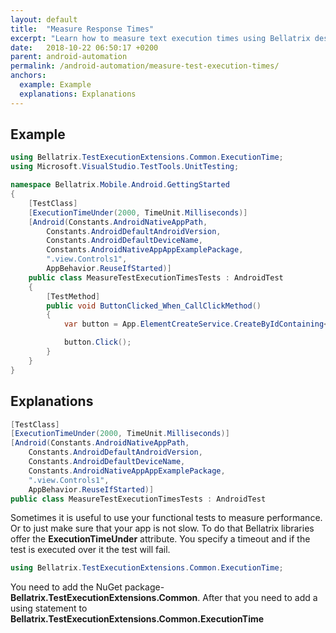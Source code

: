 ```yaml
---
layout: default
title:  "Measure Response Times"
excerpt: "Learn how to measure text execution times using Bellatrix desktop module."
date:   2018-10-22 06:50:17 +0200
parent: android-automation
permalink: /android-automation/measure-test-execution-times/
anchors:
  example: Example
  explanations: Explanations
---
```

Example
--------
```csharp
using Bellatrix.TestExecutionExtensions.Common.ExecutionTime;
using Microsoft.VisualStudio.TestTools.UnitTesting;

namespace Bellatrix.Mobile.Android.GettingStarted
{
    [TestClass]
    [ExecutionTimeUnder(2000, TimeUnit.Milliseconds)]
    [Android(Constants.AndroidNativeAppPath,
        Constants.AndroidDefaultAndroidVersion,
        Constants.AndroidDefaultDeviceName,
        Constants.AndroidNativeAppAppExamplePackage,
        ".view.Controls1",
        AppBehavior.ReuseIfStarted)]
    public class MeasureTestExecutionTimesTests : AndroidTest
    {
        [TestMethod]
        public void ButtonClicked_When_CallClickMethod()
        {
            var button = App.ElementCreateService.CreateByIdContaining<Button>("button");

            button.Click();
        }
    }
}
```

Explanations
------------
```csharp
[TestClass]
[ExecutionTimeUnder(2000, TimeUnit.Milliseconds)]
[Android(Constants.AndroidNativeAppPath,
    Constants.AndroidDefaultAndroidVersion,
    Constants.AndroidDefaultDeviceName,
    Constants.AndroidNativeAppAppExamplePackage,
    ".view.Controls1",
    AppBehavior.ReuseIfStarted)]
public class MeasureTestExecutionTimesTests : AndroidTest
```
Sometimes it is useful to use your functional tests to measure performance. Or to just make sure that your app is not slow. To do that Bellatrix libraries offer the **ExecutionTimeUnder** attribute. You specify a timeout and if the test is executed over it the test will fail.
```csharp
using Bellatrix.TestExecutionExtensions.Common.ExecutionTime;
```
You need to add the NuGet package- **Bellatrix.TestExecutionExtensions.Common**. After that you need to add a using statement to **Bellatrix.TestExecutionExtensions.Common.ExecutionTime**